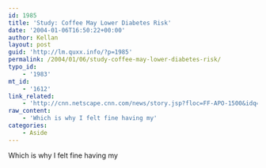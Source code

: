 ```yaml
---
id: 1985
title: 'Study: Coffee May Lower Diabetes Risk'
date: '2004-01-06T16:50:22+00:00'
author: Kellan
layout: post
guid: 'http://lm.quxx.info/?p=1985'
permalink: /2004/01/06/study-coffee-may-lower-diabetes-risk/
typo_id:
    - '1983'
mt_id:
    - '1612'
link_related:
    - 'http://cnn.netscape.cnn.com/news/story.jsp?floc=FF-APO-1500&idq=/ff/story/0001%2F20040105%2F171759553.htm&sc=1500&photoid=20031210BOG105'
raw_content:
    - 'Which is why I felt fine having my'
categories:
    - Aside
---
```


Which is why I felt fine having my